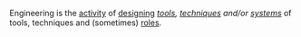 Engineering is the [activity](https://github.com/gcassel/Modular-Organization-Terminology/blob/master/terms/activity.md) of [designing](https://github.com/gcassel/Modular-Organization-Terminology/blob/master/terms/design.md) *[tools](https://github.com/gcassel/Modular-Organization-Terminology/blob/master/terms/tool.md), [techniques](https://github.com/gcassel/Modular-Organization-Terminology/blob/master/terms/technique.md) and/or [systems](https://github.com/gcassel/Modular-Organization-Terminology/blob/master/terms/technique.md)* of tools, techniques and (sometimes) [roles](https://github.com/gcassel/Modular-Organization-Terminology/blob/master/terms/role.md). 

